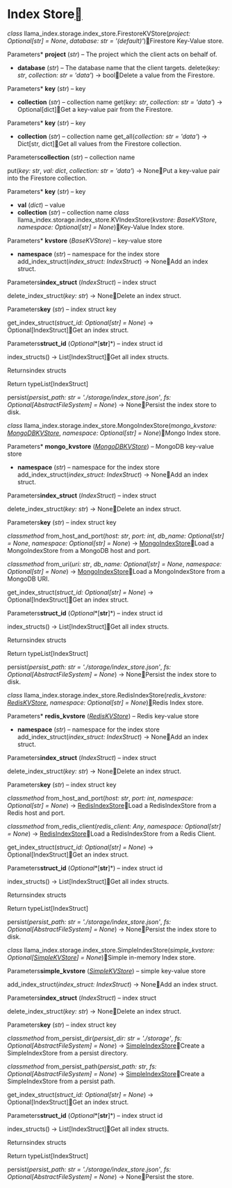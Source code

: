 Index Store[](#module-llama_index.storage.index_store "Permalink to this heading")
===================================================================================

*class* llama\_index.storage.index\_store.FirestoreKVStore(*project: Optional[str] = None*, *database: str = '(default)'*)[](#llama_index.storage.index_store.FirestoreKVStore "Permalink to this definition")Firestore Key-Value store.

Parameters* **project** (*str*) – The project which the client acts on behalf of.
* **database** (*str*) – The database name that the client targets.
delete(*key: str*, *collection: str = 'data'*) → bool[](#llama_index.storage.index_store.FirestoreKVStore.delete "Permalink to this definition")Delete a value from the Firestore.

Parameters* **key** (*str*) – key
* **collection** (*str*) – collection name
get(*key: str*, *collection: str = 'data'*) → Optional[dict][](#llama_index.storage.index_store.FirestoreKVStore.get "Permalink to this definition")Get a key-value pair from the Firestore.

Parameters* **key** (*str*) – key
* **collection** (*str*) – collection name
get\_all(*collection: str = 'data'*) → Dict[str, dict][](#llama_index.storage.index_store.FirestoreKVStore.get_all "Permalink to this definition")Get all values from the Firestore collection.

Parameters**collection** (*str*) – collection name

put(*key: str*, *val: dict*, *collection: str = 'data'*) → None[](#llama_index.storage.index_store.FirestoreKVStore.put "Permalink to this definition")Put a key-value pair into the Firestore collection.

Parameters* **key** (*str*) – key
* **val** (*dict*) – value
* **collection** (*str*) – collection name
*class* llama\_index.storage.index\_store.KVIndexStore(*kvstore: BaseKVStore*, *namespace: Optional[str] = None*)[](#llama_index.storage.index_store.KVIndexStore "Permalink to this definition")Key-Value Index store.

Parameters* **kvstore** (*BaseKVStore*) – key-value store
* **namespace** (*str*) – namespace for the index store
add\_index\_struct(*index\_struct: IndexStruct*) → None[](#llama_index.storage.index_store.KVIndexStore.add_index_struct "Permalink to this definition")Add an index struct.

Parameters**index\_struct** (*IndexStruct*) – index struct

delete\_index\_struct(*key: str*) → None[](#llama_index.storage.index_store.KVIndexStore.delete_index_struct "Permalink to this definition")Delete an index struct.

Parameters**key** (*str*) – index struct key

get\_index\_struct(*struct\_id: Optional[str] = None*) → Optional[IndexStruct][](#llama_index.storage.index_store.KVIndexStore.get_index_struct "Permalink to this definition")Get an index struct.

Parameters**struct\_id** (*Optional**[**str**]*) – index struct id

index\_structs() → List[IndexStruct][](#llama_index.storage.index_store.KVIndexStore.index_structs "Permalink to this definition")Get all index structs.

Returnsindex structs

Return typeList[IndexStruct]

persist(*persist\_path: str = './storage/index\_store.json'*, *fs: Optional[AbstractFileSystem] = None*) → None[](#llama_index.storage.index_store.KVIndexStore.persist "Permalink to this definition")Persist the index store to disk.

*class* llama\_index.storage.index\_store.MongoIndexStore(*mongo\_kvstore: [MongoDBKVStore](kv_store.html#llama_index.storage.kvstore.MongoDBKVStore "llama_index.storage.kvstore.mongodb_kvstore.MongoDBKVStore")*, *namespace: Optional[str] = None*)[](#llama_index.storage.index_store.MongoIndexStore "Permalink to this definition")Mongo Index store.

Parameters* **mongo\_kvstore** ([*MongoDBKVStore*](kv_store.html#llama_index.storage.kvstore.MongoDBKVStore "llama_index.storage.kvstore.MongoDBKVStore")) – MongoDB key-value store
* **namespace** (*str*) – namespace for the index store
add\_index\_struct(*index\_struct: IndexStruct*) → None[](#llama_index.storage.index_store.MongoIndexStore.add_index_struct "Permalink to this definition")Add an index struct.

Parameters**index\_struct** (*IndexStruct*) – index struct

delete\_index\_struct(*key: str*) → None[](#llama_index.storage.index_store.MongoIndexStore.delete_index_struct "Permalink to this definition")Delete an index struct.

Parameters**key** (*str*) – index struct key

*classmethod* from\_host\_and\_port(*host: str*, *port: int*, *db\_name: Optional[str] = None*, *namespace: Optional[str] = None*) → [MongoIndexStore](#llama_index.storage.index_store.MongoIndexStore "llama_index.storage.index_store.mongo_index_store.MongoIndexStore")[](#llama_index.storage.index_store.MongoIndexStore.from_host_and_port "Permalink to this definition")Load a MongoIndexStore from a MongoDB host and port.

*classmethod* from\_uri(*uri: str*, *db\_name: Optional[str] = None*, *namespace: Optional[str] = None*) → [MongoIndexStore](#llama_index.storage.index_store.MongoIndexStore "llama_index.storage.index_store.mongo_index_store.MongoIndexStore")[](#llama_index.storage.index_store.MongoIndexStore.from_uri "Permalink to this definition")Load a MongoIndexStore from a MongoDB URI.

get\_index\_struct(*struct\_id: Optional[str] = None*) → Optional[IndexStruct][](#llama_index.storage.index_store.MongoIndexStore.get_index_struct "Permalink to this definition")Get an index struct.

Parameters**struct\_id** (*Optional**[**str**]*) – index struct id

index\_structs() → List[IndexStruct][](#llama_index.storage.index_store.MongoIndexStore.index_structs "Permalink to this definition")Get all index structs.

Returnsindex structs

Return typeList[IndexStruct]

persist(*persist\_path: str = './storage/index\_store.json'*, *fs: Optional[AbstractFileSystem] = None*) → None[](#llama_index.storage.index_store.MongoIndexStore.persist "Permalink to this definition")Persist the index store to disk.

*class* llama\_index.storage.index\_store.RedisIndexStore(*redis\_kvstore: [RedisKVStore](kv_store.html#llama_index.storage.kvstore.RedisKVStore "llama_index.storage.kvstore.redis_kvstore.RedisKVStore")*, *namespace: Optional[str] = None*)[](#llama_index.storage.index_store.RedisIndexStore "Permalink to this definition")Redis Index store.

Parameters* **redis\_kvstore** ([*RedisKVStore*](kv_store.html#llama_index.storage.kvstore.RedisKVStore "llama_index.storage.kvstore.RedisKVStore")) – Redis key-value store
* **namespace** (*str*) – namespace for the index store
add\_index\_struct(*index\_struct: IndexStruct*) → None[](#llama_index.storage.index_store.RedisIndexStore.add_index_struct "Permalink to this definition")Add an index struct.

Parameters**index\_struct** (*IndexStruct*) – index struct

delete\_index\_struct(*key: str*) → None[](#llama_index.storage.index_store.RedisIndexStore.delete_index_struct "Permalink to this definition")Delete an index struct.

Parameters**key** (*str*) – index struct key

*classmethod* from\_host\_and\_port(*host: str*, *port: int*, *namespace: Optional[str] = None*) → [RedisIndexStore](#llama_index.storage.index_store.RedisIndexStore "llama_index.storage.index_store.redis_index_store.RedisIndexStore")[](#llama_index.storage.index_store.RedisIndexStore.from_host_and_port "Permalink to this definition")Load a RedisIndexStore from a Redis host and port.

*classmethod* from\_redis\_client(*redis\_client: Any*, *namespace: Optional[str] = None*) → [RedisIndexStore](#llama_index.storage.index_store.RedisIndexStore "llama_index.storage.index_store.redis_index_store.RedisIndexStore")[](#llama_index.storage.index_store.RedisIndexStore.from_redis_client "Permalink to this definition")Load a RedisIndexStore from a Redis Client.

get\_index\_struct(*struct\_id: Optional[str] = None*) → Optional[IndexStruct][](#llama_index.storage.index_store.RedisIndexStore.get_index_struct "Permalink to this definition")Get an index struct.

Parameters**struct\_id** (*Optional**[**str**]*) – index struct id

index\_structs() → List[IndexStruct][](#llama_index.storage.index_store.RedisIndexStore.index_structs "Permalink to this definition")Get all index structs.

Returnsindex structs

Return typeList[IndexStruct]

persist(*persist\_path: str = './storage/index\_store.json'*, *fs: Optional[AbstractFileSystem] = None*) → None[](#llama_index.storage.index_store.RedisIndexStore.persist "Permalink to this definition")Persist the index store to disk.

*class* llama\_index.storage.index\_store.SimpleIndexStore(*simple\_kvstore: Optional[[SimpleKVStore](kv_store.html#llama_index.storage.kvstore.SimpleKVStore "llama_index.storage.kvstore.simple_kvstore.SimpleKVStore")] = None*)[](#llama_index.storage.index_store.SimpleIndexStore "Permalink to this definition")Simple in-memory Index store.

Parameters**simple\_kvstore** ([*SimpleKVStore*](kv_store.html#llama_index.storage.kvstore.SimpleKVStore "llama_index.storage.kvstore.SimpleKVStore")) – simple key-value store

add\_index\_struct(*index\_struct: IndexStruct*) → None[](#llama_index.storage.index_store.SimpleIndexStore.add_index_struct "Permalink to this definition")Add an index struct.

Parameters**index\_struct** (*IndexStruct*) – index struct

delete\_index\_struct(*key: str*) → None[](#llama_index.storage.index_store.SimpleIndexStore.delete_index_struct "Permalink to this definition")Delete an index struct.

Parameters**key** (*str*) – index struct key

*classmethod* from\_persist\_dir(*persist\_dir: str = './storage'*, *fs: Optional[AbstractFileSystem] = None*) → [SimpleIndexStore](#llama_index.storage.index_store.SimpleIndexStore "llama_index.storage.index_store.simple_index_store.SimpleIndexStore")[](#llama_index.storage.index_store.SimpleIndexStore.from_persist_dir "Permalink to this definition")Create a SimpleIndexStore from a persist directory.

*classmethod* from\_persist\_path(*persist\_path: str*, *fs: Optional[AbstractFileSystem] = None*) → [SimpleIndexStore](#llama_index.storage.index_store.SimpleIndexStore "llama_index.storage.index_store.simple_index_store.SimpleIndexStore")[](#llama_index.storage.index_store.SimpleIndexStore.from_persist_path "Permalink to this definition")Create a SimpleIndexStore from a persist path.

get\_index\_struct(*struct\_id: Optional[str] = None*) → Optional[IndexStruct][](#llama_index.storage.index_store.SimpleIndexStore.get_index_struct "Permalink to this definition")Get an index struct.

Parameters**struct\_id** (*Optional**[**str**]*) – index struct id

index\_structs() → List[IndexStruct][](#llama_index.storage.index_store.SimpleIndexStore.index_structs "Permalink to this definition")Get all index structs.

Returnsindex structs

Return typeList[IndexStruct]

persist(*persist\_path: str = './storage/index\_store.json'*, *fs: Optional[AbstractFileSystem] = None*) → None[](#llama_index.storage.index_store.SimpleIndexStore.persist "Permalink to this definition")Persist the store.

